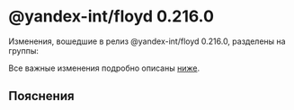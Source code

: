 # @yandex-int/floyd 0.216.0

<!-- ЧЕЛОВЕЧЕСКОЕ ВСТУПЛЕНИЕ -->

Изменения, вошедшие в релиз @yandex-int/floyd 0.216.0, разделены на группы:

Все важные изменения подробно описаны [ниже](#Пояснения).

## Пояснения

